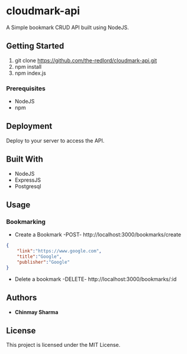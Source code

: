 # cloudmark-api

A Simple bookmark CRUD API built using NodeJS.

## Getting Started

1. git clone https://github.com/the-redlord/cloudmark-api.git
2. npm install
4. npm index.js

### Prerequisites

* NodeJS
* npm

## Deployment

Deploy to your server to access the API. 

## Built With

* NodeJS
* ExpressJS
* Postgresql

## Usage

### Bookmarking

* Create a Bookmark -POST- http://localhost:3000/bookmarks/create

```json
{
	"link":"https://www.google.com",
	"title":"Google",
	"publisher":"Google"
}
```
* Delete a bookmark -DELETE- http://localhost:3000/bookmarks/:id

## Authors

* **Chinmay Sharma**

## License

This project is licensed under the MIT License.